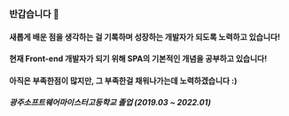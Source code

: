 ### 반갑습니다 👋

<!--
**Ji-geon-woo/Ji-geon-woo** is a ✨ _special_ ✨ repository because its `README.md` (this file) appears on your GitHub profile.

Here are some ideas to get you started:

- 🔭 I’m currently working on ...
- 🌱 I’m currently learning ...
- 👯 I’m looking to collaborate on ...
- 🤔 I’m looking for help with ...
- 💬 Ask me about ...
- 📫 How to reach me: ...
- 😄 Pronouns: ...
- ⚡ Fun fact: ...
-->
#### 새롭게 배운 점을 생각하는 걸 기록하며 성장하는 개발자가 되도록 노력하고 있습니다!
#### 현재 Front-end 개발자가 되기 위해 SPA의 기본적인 개념을 공부하고 있습니다!
#### 아직은 부족한점이 많지만, 그 부족한걸 채워나가는데 노력하겠습니다 :)

##### 광주소프트웨어마이스터고등학교 졸업 (2019.03 ~ 2022.01)
